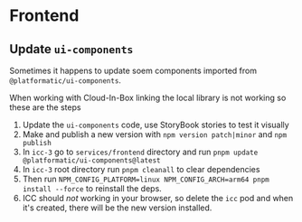 # Frontend

## Update `ui-components`

Sometimes it happens to update soem components imported from `@platformatic/ui-components`.

When working with Cloud-In-Box linking the local library is not working so these are the steps

1. Update the `ui-components` code, use StoryBook stories to test it visually
2. Make and publish a new version with `npm version patch|minor` and `npm publish`
3. In `icc-3` go to `services/frontend` directory and run `pnpm update @platformatic/ui-components@latest`
4. In `icc-3` root directory run `pnpm cleanall` to clear dependencies
5. Then run `NPM_CONFIG_PLATFORM=linux NPM_CONFIG_ARCH=arm64 pnpm install --force` to reinstall the deps.
6. ICC should _not_ working in your browser, so delete the `icc` pod and when it's created, there will be the new version installed.

